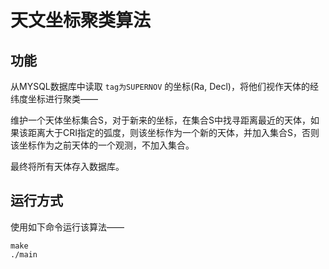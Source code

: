 # 天文坐标聚类算法

## 功能

从MYSQL数据库中读取 `tag为SUPERNOV` 的坐标(Ra, Decl)，将他们视作天体的经纬度坐标进行聚类——

维护一个天体坐标集合S，对于新来的坐标，在集合S中找寻距离最近的天体，如果该距离大于CRI指定的弧度，则该坐标作为一个新的天体，并加入集合S，否则该坐标作为之前天体的一个观测，不加入集合。

最终将所有天体存入数据库。

## 运行方式

使用如下命令运行该算法——

```
make
./main
```

